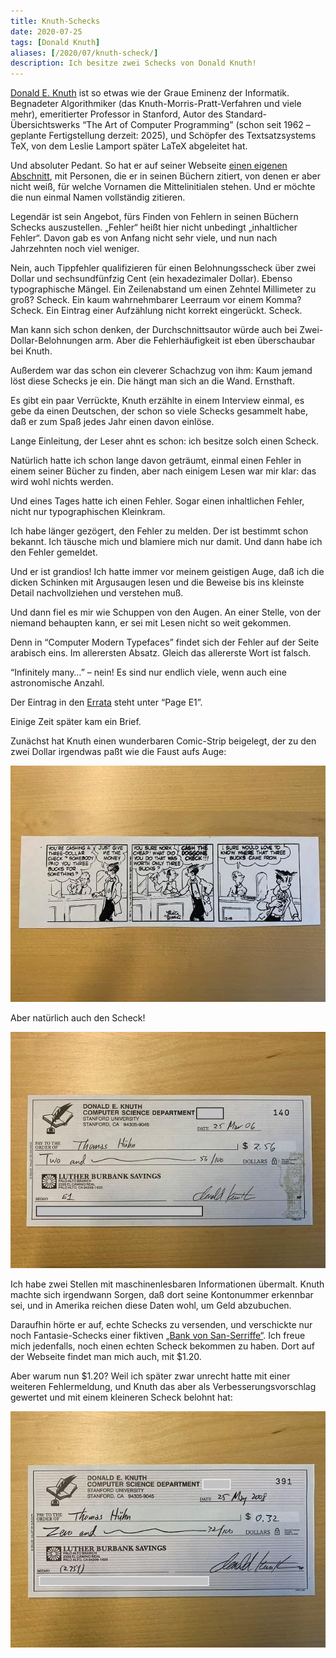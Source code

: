 ```yaml
---
title: Knuth-Schecks
date: 2020-07-25
tags: [Donald Knuth]
aliases: [/2020/07/knuth-scheck/]
description: Ich besitze zwei Schecks von Donald Knuth!
---
```

[Donald E. Knuth](https://de.wikipedia.org/wiki/Donald_E._Knuth) ist so etwas wie der Graue Eminenz der Informatik. Begnadeter Algorithmiker (das Knuth-Morris-Pratt-Verfahren und viele mehr), emeritierter Professor in Stanford, Autor des Standard-Übersichtswerks “The Art of Computer Programming” (schon seit 1962 – geplante Fertigstellung derzeit: 2025), und Schöpfer des Textsatzsystems TeX, von dem Leslie Lamport später LaTeX abgeleitet hat.

Und absoluter Pedant. So hat er auf seiner Webseite [einen eigenen Abschnitt](https://www-cs-faculty.stanford.edu/~knuth/help.html), mit Personen, die er in seinen Büchern zitiert, von denen er aber nicht weiß, für welche Vornamen die Mittelinitialen stehen. Und er möchte die nun einmal Namen vollständig zitieren.

Legendär ist sein Angebot, fürs Finden von Fehlern in seinen Büchern Schecks auszustellen. „Fehler“ heißt hier nicht unbedingt „inhaltlicher Fehler“. Davon gab es von Anfang nicht sehr viele, und nun nach Jahrzehnten noch viel weniger.

Nein, auch Tippfehler qualifizieren für einen Belohnungsscheck über zwei Dollar und sechsundfünfzig Cent (ein hexadezimaler Dollar). Ebenso typographische Mängel. Ein Zeilenabstand um einen Zehntel Millimeter zu groß? Scheck. Ein kaum wahrnehmbarer Leerraum vor einem Komma? Scheck. Ein Eintrag einer Aufzählung nicht korrekt eingerückt. Scheck.

Man kann sich schon denken, der Durchschnittsautor würde auch bei Zwei-Dollar-Belohnungen arm. Aber die Fehlerhäufigkeit ist eben überschaubar bei Knuth.

Außerdem war das schon ein cleverer Schachzug von ihm: Kaum jemand löst diese Schecks je ein. Die hängt man sich an die Wand. Ernsthaft.

Es gibt ein paar Verrückte, Knuth erzählte in einem Interview einmal, es gebe da einen Deutschen, der schon so viele Schecks gesammelt habe, daß er zum Spaß jedes Jahr einen davon einlöse.

Lange Einleitung, der Leser ahnt es schon: ich besitze solch einen Scheck.

Natürlich hatte ich schon lange davon geträumt, einmal einen Fehler in einem seiner Bücher zu finden, aber nach einigem Lesen war mir klar: das wird wohl nichts werden.

Und eines Tages hatte ich einen Fehler. Sogar einen inhaltlichen Fehler, nicht nur typographischen Kleinkram.

Ich habe länger gezögert, den Fehler zu melden. Der ist bestimmt schon bekannt. Ich täusche mich und blamiere mich nur damit. Und dann habe ich den Fehler gemeldet.

Und er ist grandios! Ich hatte immer vor meinem geistigen Auge, daß ich die dicken Schinken mit Argusaugen lesen und die Beweise bis ins kleinste Detail nachvollziehen und verstehen muß.

Und dann fiel es mir wie Schuppen von den Augen. An einer Stelle, von der niemand behaupten kann, er sei mit Lesen nicht so weit gekommen.

Denn in “Computer Modern Typefaces” findet sich der Fehler auf der Seite arabisch eins. Im allerersten Absatz. Gleich das allererste Wort ist falsch.

“Infinitely many…” – nein! Es sind nur endlich viele, wenn auch eine astronomische Anzahl.

Der Eintrag in den [Errata](https://ftp.fau.de/ctan/systems/knuth/dist/errata/errata.twelve) steht unter “Page E1”.

Einige Zeit später kam ein Brief.

Zunächst hat Knuth einen wunderbaren Comic-Strip beigelegt, der zu den zwei Dollar irgendwas paßt wie die Faust aufs Auge:

![Comic-Strip, den Donald Knuth mitgeschickt hat](knuth-comic.jpg)

Aber natürlich auch den Scheck!

![Knuth-Scheck über $2.56](knuth-scheck-256.jpg)

Ich habe zwei Stellen mit maschinenlesbaren Informationen übermalt. Knuth machte sich irgendwann Sorgen, daß dort seine Kontonummer erkennbar sei, und in Amerika reichen diese Daten wohl, um Geld abzubuchen.

Daraufhin hörte er auf, echte Schecks zu versenden, und verschickte nur noch Fantasie-Schecks einer fiktiven [„Bank von San-Serriffe“](https://www-cs-faculty.stanford.edu/~knuth/boss.html). Ich freue mich jedenfalls, noch einen echten Scheck bekommen zu haben. Dort auf der Webseite findet man mich auch, mit $1.20.

Aber warum nun $1.20? Weil ich später zwar unrecht hatte mit einer weiteren Fehlermeldung, und Knuth das aber als Verbesserungsvorschlag gewertet und mit einem kleineren Scheck belohnt hat:

![Knuth-Scheck über $0.32](knuth-scheck-032.jpg)

